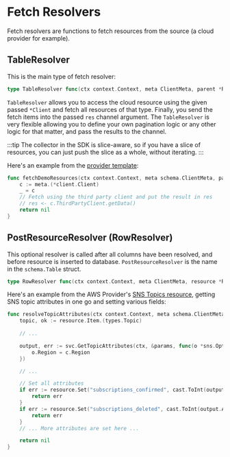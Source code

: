 # Fetch Resolvers

Fetch resolvers are functions to fetch resources from the source (a cloud provider for example).

## TableResolver

This is the main type of fetch resolver:

```go
type TableResolver func(ctx context.Context, meta ClientMeta, parent *Resource, res chan interface{}) error
```

`TableResolver` allows you to access the cloud resource using the given passed `*Client` and fetch all resources of that type. Finally, you send the fetch items into the passed `res` channel argument.
The `TableResolver` is very flexible allowing you to define your own pagination logic or any other logic for that matter, and pass the results to the channel.

:::tip
The collector in the SDK is slice-aware, so if you have a slice of resources, you can just push the slice as a whole, without iterating.
:::

Here's an example from the [provider template](https://github.com/cloudquery/cq-provider-template/blob/main/resources/demo_resource.go):

```go
func fetchDemoResources(ctx context.Context, meta schema.ClientMeta, parent *schema.Resource, res chan interface{}) error {
	c := meta.(*client.Client)
	_ = c
	// Fetch using the third party client and put the result in res
	// res <- c.ThirdPartyClient.getData()
	return nil
}
```

## PostResourceResolver (RowResolver)

This optional resolver is called after all columns have been resolved, and before resource is inserted to database. `PostResourceResolver` is the name in the `schema.Table` struct.

```go
type RowResolver func(ctx context.Context, meta ClientMeta, resource *Resource) error
```

Here's an example from the AWS Provider's [SNS Topics resource](https://github.com/cloudquery/cq-provider-aws/blob/006d963/resources/sns_topics.go), getting SNS topic attributes in one go and setting various fields:

```go
func resolveTopicAttributes(ctx context.Context, meta schema.ClientMeta, resource *schema.Resource) error {
	topic, ok := resource.Item.(types.Topic)
	
	// ...

	output, err := svc.GetTopicAttributes(ctx, &params, func(o *sns.Options) {
		o.Region = c.Region
	})

	// ...

	// Set all attributes
	if err := resource.Set("subscriptions_confirmed", cast.ToInt(output.Attributes["SubscriptionsConfirmed"])); err != nil {
		return err
	}
	if err := resource.Set("subscriptions_deleted", cast.ToInt(output.Attributes["SubscriptionsDeleted"])); err != nil {
		return err
	}
	// ... More attributes are set here ...

	return nil
}
```
